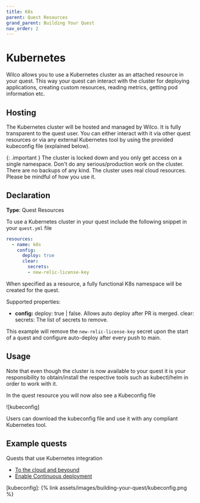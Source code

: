 ```yaml
---
title: K8s
parent: Quest Resources
grand_parent: Building Your Quest
nav_order: 2
---
```


# Kubernetes

Wilco allows you to use a Kubernetes cluster as an attached resource in your quest. This way your quest can interact with the cluster
for deploying applications, creating custom resources, reading metrics, getting pod information etc.

## Hosting

The Kubernetes cluster will be hosted and managed by Wilco. It is fully transparent to the quest user. You can either interact with it
via other quest resources or via any external Kubernetes tool by using the provided kubeconfig file (explained below).

{: .important }
The cluster is locked down and you only get access on a single namespace. Don't do any serious/production work on the cluster. There are no backups of any kind. The cluster uses real cloud resources. Please be mindful of how you use it.


## Declaration

**Type**: Quest Resources

To use a Kubernetes cluster in your quest include the following snippet in your `quest.yml` file


  
```yaml
resources:
  - name: k8s
    config:
      deploy: true
      clear:
        secrets:
        - new-relic-license-key
```

When specified as a resource, a fully functional K8s namespace will be created for the quest.

Supported properties:

- **config:** 
    deploy: true | false. Allows auto deploy after PR is merged.
    clear:
      secrets: The list of secrets to remove.

This example will remove the `new-relic-license-key` secret upon the start of a quest and configure auto-deploy after every push to main.

## Usage

Note that even though the cluster is now available to your quest it is your responsibility to obtain/install the respective tools such as kubectl/helm in order to work with it.

In the quest resource you will now also see a Kubeconfig file

![kubeconfig]


Users can download the kubeconfig file and use it with any compliant Kubernetes tool.

## Example quests

Quests that use Kubernetes integration
  
 * [To the cloud and beyound](https://app.wilco.gg/explore/quest/kubernetes)
 * [Enable Continuous deployment](https://app.wilco.gg/explore/quest/armory_cdaas_enable_continuous_deployment)

 [kubeconfig]: {% link assets/images/building-your-quest/kubeconfig.png %}